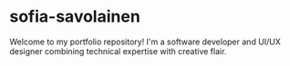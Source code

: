 # sofia-savolainen
Welcome to my portfolio repository! I'm a software developer and UI/UX designer combining technical expertise with creative flair.
